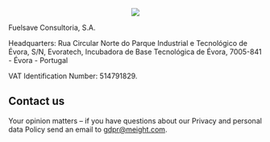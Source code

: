 <p align="center">
  <a href="https://www.meight.com"><img src="https://meight-landing-page.s3.eu-central-1.amazonaws.com/BLUE_MEIGHT_CLAIM.png"></a>
</p>


Fuelsave Consultoria, S.A.

Headquarters: Rua Circular Norte do Parque Industrial e Tecnológico de Évora, S/N, Evoratech, Incubadora de Base Tecnológica de Évora, 7005-841 - Évora - Portugal

VAT Identification Number: 514791829.


## Contact us

Your opinion matters – if you have questions about our Privacy and personal data Policy send an email to gdpr@meight.com.